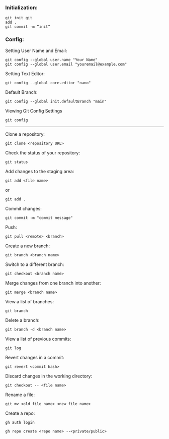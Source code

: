 
### Initialization:

```
git init git
add . 
git commit -m “init”
```

### Config:

Setting User Name and Email:

```
git config --global user.name "Your Name"
git config --global user.email "youremail@example.com"
```

Setting Text Editor:

```
git config --global core.editor "nano"
```

Default Branch:

```
git config --global init.defaultBranch "main"
```


Viewing Git Config Settings

```
git config
```


-----

Clone a repository:

```
git clone <repository URL>
```


Check the status of your repository:

```
git status
```


Add changes to the staging area:

```
git add <file name>
```

or

```
git add .
```


Commit changes:

```
git commit -m "commit message"
```


Push:

```
git pull <remote> <branch>
```


Create a new branch:

```
git branch <branch name>
```


Switch to a different branch:

```
git checkout <branch name>
```


Merge changes from one branch into another:

```
git merge <branch name>
```


View a list of branches:

```
git branch
```


Delete a branch:

```
git branch -d <branch name>
```


View a list of previous commits:

```
git log
```


Revert changes in a commit:

```
git revert <commit hash>
```


Discard changes in the working directory:

```
git checkout -- <file name>
```


Rename a file:

```
git mv <old file name> <new file name>
```

Create a repo:

```
gh auth login
```

```
gh repo create <repo name> --<private/public>
```

